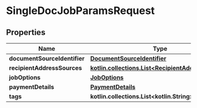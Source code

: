 
# SingleDocJobParamsRequest

## Properties
| Name | Type | Description | Notes |
| ------------ | ------------- | ------------- | ------------- |
| **documentSourceIdentifier** | [**DocumentSourceIdentifier**](DocumentSourceIdentifier.md) |  |  |
| **recipientAddressSources** | [**kotlin.collections.List&lt;RecipientAddressSource&gt;**](RecipientAddressSource.md) |  |  |
| **jobOptions** | [**JobOptions**](JobOptions.md) |  |  |
| **paymentDetails** | [**PaymentDetails**](PaymentDetails.md) |  |  [optional] |
| **tags** | **kotlin.collections.List&lt;kotlin.String&gt;** |  |  [optional] |



